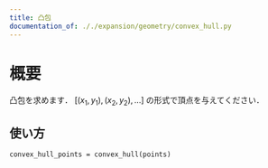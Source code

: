 ```yaml
---
title: 凸包
documentation_of: ././expansion/geometry/convex_hull.py
---
```


# 概要
凸包を求めます．
$[(x_1, y_1), (x_2, y_2), \ldots]$
の形式で頂点を与えてください．

## 使い方

```
convex_hull_points = convex_hull(points)
```

